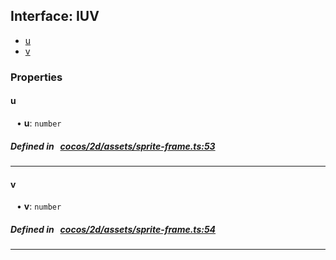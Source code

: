 ## Interface: IUV

- [u](#u)
- [v](#v)

### Properties

#### u

<div style="margin-left: 10px;">


• **u**: ``number``

</div>

##### Defined in &nbsp;   [cocos/2d/assets/sprite-frame.ts:53](https://github.com/cocos-creator/engine/blob/c7bf6b8a9/cocos/2d/assets/sprite-frame.ts#L53)&nbsp;
___
#### v

<div style="margin-left: 10px;">


• **v**: ``number``

</div>

##### Defined in &nbsp;   [cocos/2d/assets/sprite-frame.ts:54](https://github.com/cocos-creator/engine/blob/c7bf6b8a9/cocos/2d/assets/sprite-frame.ts#L54)&nbsp;
___
